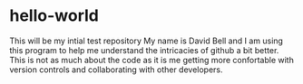 # hello-world
This will be my intial test repository
My name is David Bell and I am using this program to help me understand the intricacies of github a bit better.  This is not as much about the code as it is me getting more confortable with version controls and collaborating with other developers.
